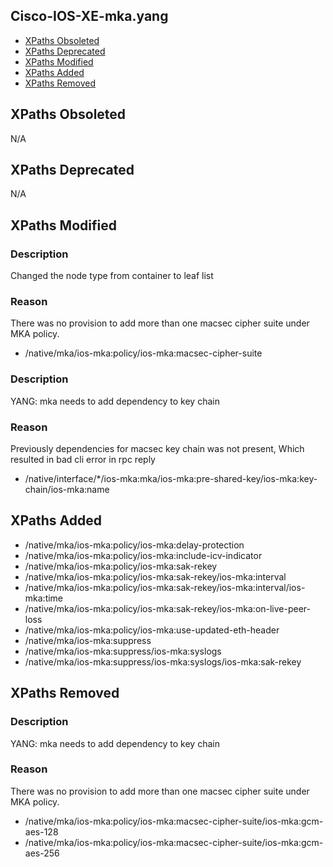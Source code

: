 ## Cisco-IOS-XE-mka.yang

- [XPaths Obsoleted](#xpaths-obsoleted)
- [XPaths Deprecated](#xpaths-deprecated)
- [XPaths Modified](#xpaths-modified)
- [XPaths Added](#xpaths-added)
- [XPaths Removed](#xpaths-removed)

## XPaths Obsoleted

N/A

## XPaths Deprecated

N/A

## XPaths Modified

### Description
Changed the node type from container to leaf list

### Reason
There was no provision to add more than one macsec cipher suite under MKA policy.

- /native/mka/ios-mka:policy/ios-mka:macsec-cipher-suite

### Description
YANG: mka needs to add dependency to key chain

### Reason
Previously dependencies for macsec key chain was not present, Which resulted in bad cli error in rpc reply

- /native/interface/*/ios-mka:mka/ios-mka:pre-shared-key/ios-mka:key-chain/ios-mka:name


## XPaths Added

- /native/mka/ios-mka:policy/ios-mka:delay-protection
- /native/mka/ios-mka:policy/ios-mka:include-icv-indicator
- /native/mka/ios-mka:policy/ios-mka:sak-rekey
- /native/mka/ios-mka:policy/ios-mka:sak-rekey/ios-mka:interval
- /native/mka/ios-mka:policy/ios-mka:sak-rekey/ios-mka:interval/ios-mka:time
- /native/mka/ios-mka:policy/ios-mka:sak-rekey/ios-mka:on-live-peer-loss
- /native/mka/ios-mka:policy/ios-mka:use-updated-eth-header
- /native/mka/ios-mka:suppress
- /native/mka/ios-mka:suppress/ios-mka:syslogs
- /native/mka/ios-mka:suppress/ios-mka:syslogs/ios-mka:sak-rekey

## XPaths Removed

### Description
YANG: mka needs to add dependency to key chain

### Reason
There was no provision to add more than one macsec cipher suite under MKA policy.

- /native/mka/ios-mka:policy/ios-mka:macsec-cipher-suite/ios-mka:gcm-aes-128
- /native/mka/ios-mka:policy/ios-mka:macsec-cipher-suite/ios-mka:gcm-aes-256

